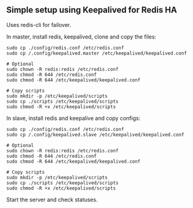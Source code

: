 ## Simple setup using Keepalived for Redis HA ##

Uses redis-cli for failover.


In master, install redis, keepalived, clone and copy the files:

```
sudo cp ./config/redis.conf /etc/redis.conf
sudo cp /.config/keepalived.master /etc/keepalived/keepalived.conf

# Optional
sudo chown -R redis:redis /etc/redis.conf
sudo chmod -R 644 /etc/redis.conf
sudo chmod -R 644 /etc/keepalived/keepalived.conf

# Copy scripts
sudo mkdir -p /etc/keepalived/scripts
sudo cp ./scripts /etc/keepalived/scripts
sudo chmod -R +x /etc/keepalived/scripts

```


In slave, install redis and keepalive and copy configs:

```
sudo cp ./config/redis.conf /etc/redis.conf
sudo cp /.config/keepalived.slave /etc/keepalived/keepalived.conf

# Optional
sudo chown -R redis:redis /etc/redis.conf
sudo chmod -R 644 /etc/redis.conf
sudo chmod -R 644 /etc/keepalived/keepalived.conf

# Copy scripts
sudo mkdir -p /etc/keepalived/scripts
sudo cp ./scripts /etc/keepalived/scripts
sudo chmod -R +x /etc/keepalived/scripts

```

Start the server and check statuses.